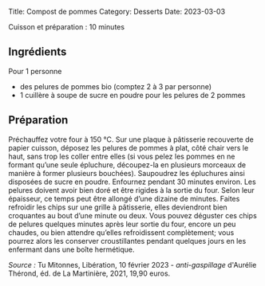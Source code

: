 Title: Compost de pommes
Category: Desserts
Date: 2023-03-03

Cuisson et préparation : 10 minutes

## Ingrédients

Pour 1 personne

* des pelures de pommes bio (comptez 2 à 3 par personne)
* 1 cuillère à soupe de sucre en poudre pour les pelures de 2 pommes

## Préparation

Préchauffez votre four à 150 °C. Sur une plaque à pâtisserie recouverte de papier cuisson, déposez
les pelures de pommes à plat, côté chair vers le haut, sans trop les coller entre elles (si vous
pelez les pommes en ne formant qu’une seule épluchure, découpez-la en plusieurs morceaux de manière
à former plusieurs bouchées). Saupoudrez les épluchures ainsi disposées de sucre en poudre.
Enfournez pendant 30 minutes environ. Les pelures doivent avoir bien doré et être rigides à la
sortie du four. Selon leur épaisseur, ce temps peut être allongé d’une dizaine de minutes. Faites
refroidir les chips sur une grille à pâtisserie, elles deviendront bien croquantes au bout d’une
minute ou deux. Vous pouvez déguster ces chips de pelures quelques minutes après leur sortie du four,
encore un peu chaudes, ou bien attendre qu’elles refroidissent complètement; vous pourrez alors les
conserver croustillantes pendant quelques jours en les enfermant dans une boîte hermétique.

*Source :* Tu Mitonnes, Libération, 10 février 2023 - *anti-gaspillage* d'Aurélie Thérond, éd. de La Martinière, 2021, 19,90 euros.
